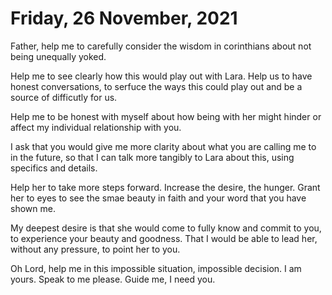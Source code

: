 #  Friday, 26 November, 2021

Father, help me to carefully consider the wisdom in corinthians about not being unequally yoked. 

Help me to see clearly how this would play out with Lara. Help us to have honest conversations, to serfuce the ways this could play out and be a source of difficutly for us. 

Help me to be honest with myself about how being with her might hinder or affect my individual relationship with you.

I ask that you would give me more clarity about what you are calling me to in the future, so that I can talk more tangibly to Lara about this, using specifics and details. 

Help her to take more steps forward. Increase the desire, the hunger. Grant her to eyes to see the smae beauty in faith and your word that you have shown me. 

My deepest desire is that she would come to fully know and commit to you, to experience your beauty and goodness. That I would be able to lead her, without any pressure, to point her to you.

Oh Lord, help me in this impossible situation, impossible decision. I am yours. Speak to me please. Guide me, I need you.